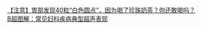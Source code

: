   
[【注意】胃部发现40粒“白色圆点”，因为喝了珍珠奶茶？你还敢喝吗？](http://www.dianyue.me/archives/040/kwdvgp18ekezcyf8/)  
[B超图解：常见妇科疾病典型超声表现](http://www.dianyue.me/archives/850/ynnns261jmdxmuuj/)